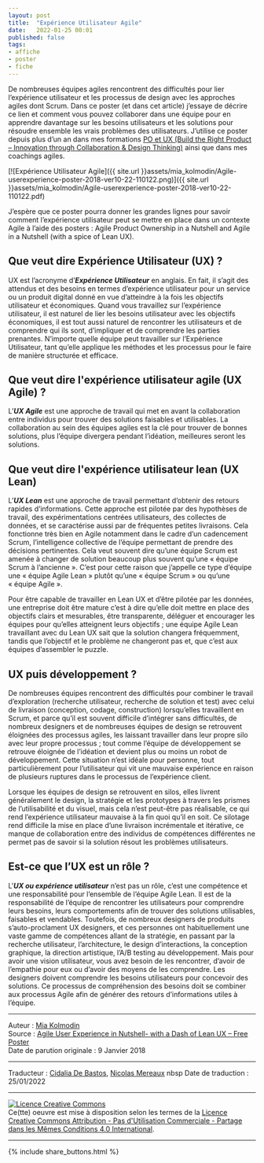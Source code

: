 ```yaml
---
layout: post
title:  "Expérience Utilisateur Agile"
date:   2022-01-25 00:01
published: false
tags:
- affiche
- poster
- fiche
---
```


De nombreuses équipes agiles rencontrent des difficultés pour lier l’expérience utilisateur et les processus de design avec les approches agiles dont Scrum. Dans ce poster (et dans cet article) j’essaye de décrire ce lien et comment vous pouvez collaborer dans une équipe pour en apprendre davantage sur les besoins utilisateurs et les solutions pour résoudre ensemble les vrais problèmes des utilisateurs. J’utilise ce poster depuis plus d’un an dans mes formations [PO et UX (Build the Right Product – Innovation through Collaboration & Design Thinking)](https://dandypeople.com/training/build-the-right-product/) ainsi que dans mes coachings agiles.

[![Expérience Utilisateur Agile]({{ site.url }}assets/mia_kolmodin/Agile-userexperience-poster-2018-ver10-22-110122.png)]({{ site.url }}assets/mia_kolmodin/Agile-userexperience-poster-2018-ver10-22-110122.pdf)

J’espère que ce poster pourra donner les grandes lignes pour savoir comment l’expérience utilisateur peut se mettre en place dans un contexte Agile à l’aide des posters : Agile Product Ownership in a Nutshell and Agile in a Nutshell (with a spice of Lean UX).

## Que veut dire Expérience Utilisateur (UX) ?  

UX est l’acronyme d’**_Expérience Utilisateur_** en anglais. En fait, il s’agit des attendus et des besoins en termes d’expérience utilisateur pour un service ou un produit digital donné en vue d’atteindre à la fois les objectifs utilisateur et économiques. Quand vous travaillez sur l’expérience utilisateur, il est naturel de lier les besoins utilisateur avec les objectifs économiques, il est tout aussi naturel de rencontrer les utilisateurs et de comprendre qui ils sont, d’impliquer et de comprendre les parties prenantes. N’importe quelle équipe peut travailler sur l’Expérience Utilisateur, tant qu’elle applique les méthodes et les processus pour le faire de manière structurée et efficace.

## Que veut dire l'expérience utilisateur agile (UX Agile) ?

L’_**UX Agile**_ est une approche de travail qui met en avant la collaboration entre individus pour trouver des solutions faisables et utilisables. La collaboration au sein des équipes agiles est la clé pour trouver de bonnes solutions, plus l’équipe divergera pendant l’idéation, meilleures seront les solutions.

## Que veut dire l'expérience utilisateur lean (UX Lean)

L’_**UX Lean**_ est une approche de travail permettant d’obtenir des retours rapides d’informations. Cette approche est pilotée par des hypothèses de travail, des expérimentations centrées utilisateurs, des collectes de données, et se caractérise aussi par de fréquentes petites livraisons. Cela fonctionne très bien en Agile notamment dans le cadre d’un cadencement Scrum, l’intelligence collective de l’équipe permettant de prendre des décisions pertinentes. Cela veut souvent dire qu’une équipe Scrum est amenée à changer de solution beaucoup plus souvent qu’une « équipe Scrum à l’ancienne ». C’est pour cette raison que j’appelle ce type d’équipe une « équipe Agile Lean » plutôt qu’une « équipe Scrum » ou qu’une « équipe Agile ».

Pour être capable de travailler en Lean UX et d’être pilotée par les données, une entreprise doit être mature c’est à dire qu’elle doit mettre en place des objectifs clairs et mesurables, être transparente, déléguer et encourager les équipes pour qu’elles atteignent leurs objectifs ; une équipe Agile Lean travaillant avec du Lean UX sait que la solution changera fréquemment, tandis que l’objectif et le problème ne changeront pas et, que c’est aux équipes d’assembler le puzzle.

## UX puis développement ?

De nombreuses équipes rencontrent des difficultés pour combiner le travail d’exploration (recherche utilisateur, recherche de solution et test) avec celui de livraison (conception, codage, construction) lorsqu’elles travaillent en Scrum, et parce qu’il est souvent difficile d’intégrer sans difficultés, de nombreux designers et de nombreuses équipes de design se retrouvent éloignées  des processus agiles, les laissant travailler dans leur propre silo avec leur propre processus ; tout comme l’équipe de développement se retrouve éloignée de l’idéation et devient plus ou moins un robot de développement. Cette situation n’est idéale pour personne, tout particulièrement pour l’utilisateur qui vit une mauvaise expérience en raison de plusieurs ruptures dans le processus de l’expérience client.

Lorsque les équipes de design se retrouvent en silos, elles livrent généralement le design, la stratégie et les prototypes à travers les prismes de l’utilisabilité et du visuel, mais cela n’est peut-être pas réalisable, ce qui rend l’expérience utilisateur mauvaise à la fin quoi qu’il en soit. Ce silotage rend difficile la mise en place d’une livraison incrémentale et itérative, ce manque de collaboration entre des individus de compétences différentes ne permet pas de savoir si la solution résout les problèmes utilisateurs.

## Est-ce que l’UX est un rôle ?

L'_**UX ou expérience utilisateur**_ n’est pas un rôle, c’est une compétence et une responsabilité pour l’ensemble de l’équipe Agile Lean. Il est de la responsabilité de l’équipe de rencontrer les utilisateurs pour comprendre leurs besoins, leurs comportements afin de trouver des solutions utilisables, faisables et vendables. Toutefois, de nombreux designers de produits s’auto-proclament UX designers, et ces personnes ont habituellement une vaste gamme de compétences allant de la stratégie, en passant par la recherche utilisateur, l’architecture, le design d’interactions, la conception graphique, la direction artistique, l’A/B testing au développement. Mais pour avoir une vision utilisateur, vous avez besoin de les rencontrer, d’avoir de l’empathie pour eux ou d’avoir des moyens de les comprendre. Les designers doivent comprendre les besoins utilisateurs pour concevoir des solutions. Ce processus de compréhension des besoins doit se combiner aux processus Agile afin de générer des retours d’informations utiles à l’équipe.



---
Auteur : [Mia Kolmodin](https://dandypeople.com/team/mia-kolmodin/)    
Source : [Agile User Experience in Nutshell- with a Dash of Lean UX – Free Poster](https://dandypeople.com/blog/agile-user-experience-with-a-dash-of-lean-ux-free-poster/)  
Date de parution originale : 9 Janvier 2018  

---
Traducteur : [Cidalia De Bastos](http://www.les-traducteurs-agiles.org/traducteurs/), [Nicolas Mereaux](http://www.les-traducteurs-agiles.org/traducteurs/)  nbsp
Date de traduction : 25/01/2022  

---

<a rel="license" href="http://creativecommons.org/licenses/by-nc-sa/4.0/"><img alt="Licence Creative Commons" style="border-width:0" src="http://i.creativecommons.org/l/by-nc-sa/4.0/88x31.png" /></a><br />Ce(tte) oeuvre est mise à disposition selon les termes de la <a rel="license" href="http://creativecommons.org/licenses/by-nc-sa/4.0/">Licence Creative Commons Attribution - Pas d'Utilisation Commerciale - Partage dans les Mêmes Conditions 4.0 International</a>.

---

{% include share_buttons.html %}
